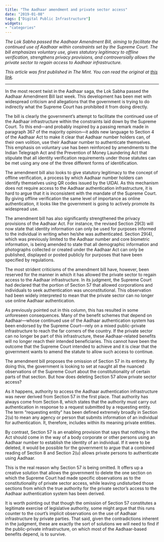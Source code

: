 ```yaml
---
title: "The Aadhaar amendment and private sector access"
date: "2019-01-08"
tags: ["Digital Public Infrastructure"]
widgets: 
- "categories"
---
```


*The Lok Sabha passed the Aadhaar Amendment Bill, aiming to facilitate the continued use of Aadhaar within constraints set by the Supreme Court. The bill emphasizes voluntary use, gives statutory legitimacy to offline verification, strengthens privacy provisions, and controversially allows the private sector to regain access to Aadhaar infrastructure.*
<!--more-->
*This article was first published in The Mint. You can read the original at [this link](https://www.livemint.com/Opinion/jmxPkXXGWeEfiAsCsA1xnO/Opinion--The-Aadhaar-amendment-and-private-sector-access.html).*

---

In the most recent twist in the Aadhaar saga, the Lok Sabha passed the Aadhaar Amendment Bill last week. This development has been met with widespread criticism and allegations that the government is trying to do indirectly what the Supreme Court has prohibited it from doing directly.

The bill is clearly the government’s attempt to facilitate the continued use of the Aadhaar infrastructure within the constraints laid down by the Supreme Court. To this end—and probably inspired by a passing remark made in paragraph 367 of the majority opinion—it adds new language to Section 4 of the Aadhaar Act to make it clear that Aadhaar number holders can, of their own volition, use their Aadhaar number to authenticate themselves. This emphasis on voluntary use has been reinforced by amendments to the Indian Telegraph Act and the Prevention of Money Laundering Act that stipulate that all identity verification requirements under those statutes can be met using any one of the three different forms of identification.

The amendment bill also looks to give statutory legitimacy to the concept of offline verification, a process by which Aadhaar number holders can identify themselves using QR codes issued by the UIDAI. As this mechanism does not require access to the Aadhaar authentication infrastructure, it is hard to argue that it is inconsistent with the mandate of the Supreme Court. By giving offline verification the same level of importance as online authentication, it looks like the government is going to actively promote its widespread use.

The amendment bill has also significantly strengthened the privacy provisions of the Aadhaar Act. For instance, the revised Section 29(3) will now state that identity information can only be used for purposes informed to the individual in writing when he/she was authenticated. Section 29(4), which was previously limited to the Aadhaar number and core biometric information, is being amended to state that all demographic information and photographs collected or created under the Aadhaar Act can only be published, displayed or posted publicly for purposes that have been specified by regulations.

The most strident criticisms of the amendment bill have, however, been reserved for the manner in which it has allowed the private sector to regain access to the Aadhaar infrastructure. In its judgment, the Supreme Court had declared that the portion of Section 57 that allowed corporations and individuals to seek authentication was unconstitutional. This observation had been widely interpreted to mean that the private sector can no longer use online Aadhaar authentication.

As previously pointed out in this column, this has resulted in some unforeseen consequences. Many of the benefit schemes that depend on Aadhaar—whose continued use of the Aadhaar authentication system has been endorsed by the Supreme Court—rely on a mixed public-private infrastructure to reach the far corners of the country. If the private sector can no longer be part of this infrastructure, these Aadhaar-related benefits will no longer reach their intended beneficiaries. This cannot have been the outcome that the Supreme Court intended to achieve and it is clear that the government wants to amend the statute to allow such access to continue.

The amendment bill proposes the omission of Section 57 in its entirety. By doing this, the government is looking to set at naught all the nuanced observations of the Supreme Court about the constitutionality of certain parts of that section. But how does deleting Section 57 allow private sector access?

As it happens, authority to access the Aadhaar authentication infrastructure was never derived from Section 57 in the first place. That authority has always come from Section 8, which states that the authority must carry out authentication in response to a request submitted by a requesting entity. The term “requesting entity" has been defined extremely broadly in Section 2(u) to mean any agency or person that submits information of an individual for authentication. It, therefore, includes within its meaning private entities.

By contrast, Section 57 is an enabling provision that says that nothing in the Act should come in the way of a body corporate or other persons using an Aadhaar number to establish the identity of an individual. If it were to be deleted, it would be possible for the government to argue that a combined reading of Section 8 and Section 2(u) allows private persons to authenticate using Aadhaar.

This is the real reason why Section 57 is being omitted. It offers up a creative solution that allows the government to delete the one section on which the Supreme Court had made specific observations as to the constitutionality of private sector access, while leaving undisturbed those sections from which the true authority for the private sector’s access to the Aadhaar authentication system has been derived.

It is worth pointing out that though the omission of Section 57 constitutes a legitimate exercise of legislative authority, some might argue that this runs counter to the court’s implicit observations on the use of Aadhaar infrastructure by private parties. That said, given the contradictions inherent in the judgment, these are exactly the sort of solutions we will need to find if the public-private infrastructure, on which most of the Aadhaar-based benefits depend, is to survive.

